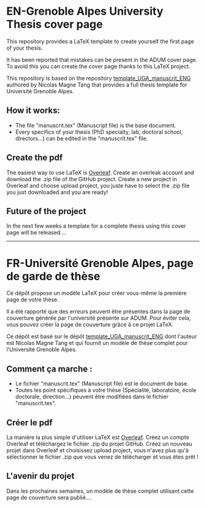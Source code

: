 # EN-Grenoble Alpes University Thesis cover page
This repository provides a LaTeX template to create yourself the first page of your thesis.

It has been reported that mistakes can be present in the ADUM cover page. To avoid this you can create the cover page thanks to this LaTeX project.

This repository is based on the repository [template_UGA_manuscrit_ENG](https://github.com/nicomagnet/template_UGA_manuscrit_ENG) authored by Nicolas Magne Tang that provides a full thesis template for Université Grenoble Alpes.

## How it works:
- The file "manuscrit.tex" (Manuscript file) is the base document.
- Every specifics of your thesis (PhD specialty, lab, doctoral school, directors...) can be edited in the "manuscrit.tex" file.

## Create the pdf
The easiest way to use LaTeX is [Overleaf](https://www.overleaf.com). 
Create an overleak account and download the .zip file of the GitHub project. 
Create a new project in Overleaf and choose upload project, you juste have to select the .zip file you just downloaded and you are ready!

## Future of the project
In the next few weeks a template for a complete thesis using this cover page will be released....

----------------------------------------------------------------

# FR-Université Grenoble Alpes, page de garde de thèse
Ce dépôt propose un modèle LaTeX pour créer vous-même la première page de votre thèse.

Il a été rapporté que des erreurs peuvent être présentes dans la page de couverture générée par l'université présente sur ADUM. Pour éviter cela, vous pouvez créer la page de couverture grâce à ce projet LaTeX.

Ce dépôt est basé sur le dépôt [template_UGA_manuscrit_ENG](https://github.com/nicomagnet/template_UGA_manuscrit_ENG) dont l'auteur est Nicolas Magne Tang et qui fournit un modèle de thèse complet pour l'Université Grenoble Alpes.

## Comment ça marche :
- Le fichier "manuscrit.tex" (Manuscript file) est le document de base.
- Toutes les point spécifiques à votre thèse (Spécialité, laboratoire, école doctorale, direction...) peuvent être modifiées dans le fichier "manuscrit.tex".

## Créer le pdf
La manière la plus simple d'utiliser LaTeX est [Overleaf](https://www.overleaf.com). 
Créez un compte Overleaf et téléchargez le fichier .zip du projet GitHub. 
Créez un nouveau projet dans Overleaf et choisissez upload project, vous n'avez plus qu'à sélectionner le fichier .zip que vous venez de télécharger et vous êtes prêt !

## L'avenir du projet
Dans les prochaines semaines, un modèle de thèse complet utilisant cette page de couverture sera publié....

